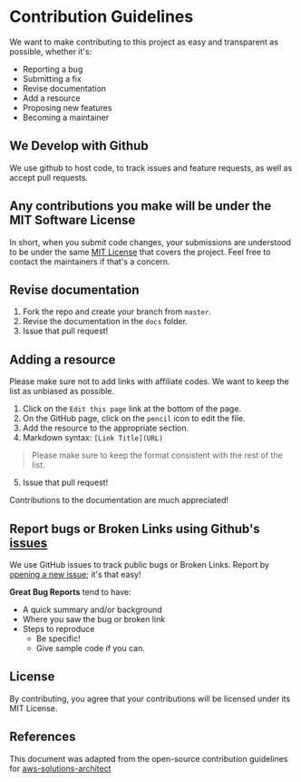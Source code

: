 # Contribution Guidelines
We want to make contributing to this project as easy and transparent as possible, whether it's:

- Reporting a bug
- Submitting a fix
- Revise documentation
- Add a resource
- Proposing new features
- Becoming a maintainer

## We Develop with Github
We use github to host code, to track issues and feature requests, as well as accept pull requests.

## Any contributions you make will be under the MIT Software License
In short, when you submit code changes, your submissions are understood to be under the same [MIT License](https://choosealicense.com/licenses/mit/) that covers the project. Feel free to contact the maintainers if that's a concern.

## Revise documentation

1. Fork the repo and create your branch from `master`.
2. Revise the documentation in the `docs` folder.
3. Issue that pull request!

## Adding a resource

Please make sure not to add links with affiliate codes. We want to keep the list as unbiased as possible.

1. Click on the `Edit this page` link at the bottom of the page.
2. On the GitHub page, click on the `pencil` icon to edit the file.
3. Add the resource to the appropriate section.
4. Markdown syntax:
    ```[Link Title](URL)```
>Please make sure to keep the format consistent with the rest of the list.
5. Issue that pull request!

Contributions to the documentation are much appreciated!

## Report bugs or Broken Links using Github's [issues](https://github.com/inspiringsource/aws-solutions-architect/issues)
We use GitHub issues to track public bugs or Broken Links. Report by [opening a new issue](https://github.com/inspiringsource/aws-solutions-architect/issues/new); it's that easy!

**Great Bug Reports** tend to have:

- A quick summary and/or background
- Where you saw the bug or broken link
- Steps to reproduce
  - Be specific!
  - Give sample code if you can.

## License
By contributing, you agree that your contributions will be licensed under its MIT License.

## References
This document was adapted from the open-source contribution guidelines for [aws-solutions-architect](https://github.com/inspiringsource/aws-solutions-architect)